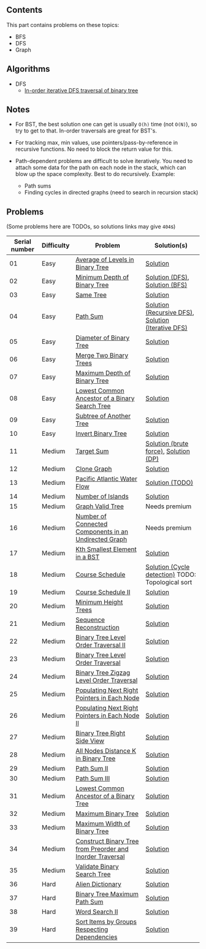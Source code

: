 ## Contents

This part contains problems on these topics:
- BFS
- DFS
- Graph


## Algorithms

- DFS
    - [In-order iterative DFS traversal of binary tree](/vanilla-algorithms/iterative_in-order_dfs.cpp)

## Notes

- For BST, the best solution one can get is usually `O(h)` time (not `O(N)`),
so try to get to that. In-order traversals are great for BST's.

- For tracking max, min values, use pointers/pass-by-reference in recursive functions.
No need to block the return value for this.

- Path-dependent problems are difficult to solve iteratively. You need to attach some data for
the path on each node in the stack, which can blow up the space complexity. Best to do recursively.
Example:
    - Path sums
    - Finding cycles in directed graphs (need to search in recursion stack)


## Problems

(Some problems here are TODOs, so solutions links may give `404`s)

|Serial number|Difficulty|Problem|Solution(s)|
|-|-|-|-|
|01|Easy|[Average of Levels in Binary Tree](https://leetcode.com/problems/average-of-levels-in-binary-tree/)|[Solution](/part-03/1_01_average-of-levels-in-binary-tree.cpp)|
|02|Easy|[Minimum Depth of Binary Tree](https://leetcode.com/problems/minimum-depth-of-binary-tree/)|[Solution (DFS)](/part-03/1_02_minimum-depth-of-binary-tree_DFS.cpp), [Solution (BFS)](/part-03/1_02_minimum-depth-of-binary-tree_BFS.cpp)|
|03|Easy|[Same Tree](https://leetcode.com/problems/same-tree/)|[Solution](/part-03/1_03_same-tree.cpp)|
|04|Easy|[Path Sum](https://leetcode.com/problems/path-sum/)|[Solution (Recursive DFS)](/part-03/1_04_path-sum_dfs-recursive.cpp), [Solution (Iterative DFS)](/part-03/1_04_path-sum_dfs-iterative.cpp)|
|05|Easy|[Diameter of Binary Tree](https://leetcode.com/problems/diameter-of-binary-tree/)|[Solution](/part-03/1_05_diameter-of-binary-tree.cpp)|
|06|Easy|[Merge Two Binary Trees](https://leetcode.com/problems/merge-two-binary-trees/)|[Solution](/part-03/1_06_merge-two-binary-trees.cpp)|
|07|Easy|[Maximum Depth of Binary Tree](https://leetcode.com/problems/maximum-depth-of-binary-tree/)|[Solution](/part-03/1_07_maximum-depth-of-binary-tree.cpp)|
|08|Easy|[Lowest Common Ancestor of a Binary Search Tree](https://leetcode.com/problems/lowest-common-ancestor-of-a-binary-search-tree/)|[Solution](/part-03/1_08_lowest-common-ancestor-of-a-binary-search-tree.cpp)|
|09|Easy|[Subtree of Another Tree](https://leetcode.com/problems/subtree-of-another-tree/)|[Solution](/part-03/1_09_subtree-of-another-tree.cpp)|
|10|Easy|[Invert Binary Tree](https://leetcode.com/problems/invert-binary-tree/)|[Solution](/part-03/1_10_invert-binary-tree.cpp)|
|11|Medium|[Target Sum](https://leetcode.com/problems/target-sum/)|[Solution (brute force)](/part-03/2_11_target-sum_brute-force.cpp), [Solution (DP)](/part-03/2_11_target-sum_dp.cpp)|
|12|Medium|[Clone Graph](https://leetcode.com/problems/clone-graph/)|[Solution](/part-03/2_12_clone-graph.cpp)|
|13|Medium|[Pacific Atlantic Water Flow](https://leetcode.com/problems/pacific-atlantic-water-flow/)|[Solution (TODO)](/part-03/2_13_pacific-atlantic-water-flow.cpp)|
|14|Medium|[Number of Islands](https://leetcode.com/problems/number-of-islands/)|[Solution](/part-03/2_14_number-of-islands.cpp)|
|15|Medium|[Graph Valid Tree](https://leetcode.com/problems/graph-valid-tree/)|Needs premium|
|16|Medium|[Number of Connected Components in an Undirected Graph](https://leetcode.com/problems/number-of-connected-components-in-an-undirected-graph/)|Needs premium|
|17|Medium|[Kth Smallest Element in a BST](https://leetcode.com/problems/kth-smallest-element-in-a-bst/)|[Solution](/part-03/2_17_kth-smallest-element-in-a-bst.cpp)|
|18|Medium|[Course Schedule](https://leetcode.com/problems/course-schedule/)|[Solution (Cycle detection)](/part-03/2_18_course-schedule_cycle-detection.cpp) TODO: Topological sort|
|19|Medium|[Course Schedule II](https://leetcode.com/problems/course-schedule-ii/)|[Solution](/part-03/2_19_course-schedule-ii.cpp)|
|20|Medium|[Minimum Height Trees](https://leetcode.com/problems/minimum-height-trees/)|[Solution](/part-03/2_20_minimum-height-trees.cpp)|
|21|Medium|[Sequence Reconstruction](https://leetcode.com/problems/sequence-reconstruction)|[Solution](/part-03/2_21_sequence-reconstruction.cpp)|
|22|Medium|[Binary Tree Level Order Traversal II](https://leetcode.com/problems/binary-tree-level-order-traversal-ii/)|[Solution](/part-03/2_22_binary-tree-level-order-traversal-ii.cpp)|
|23|Medium|[Binary Tree Level Order Traversal](https://leetcode.com/problems/binary-tree-level-order-traversal/)|[Solution](/part-03/2_23_binary-tree-level-order-traversal.cpp)|
|24|Medium|[Binary Tree Zigzag Level Order Traversal](https://leetcode.com/problems/binary-tree-zigzag-level-order-traversal/)|[Solution](/part-03/2_24_binary-tree-zigzag-level-order-traversal.cpp)|
|25|Medium|[Populating Next Right Pointers in Each Node](https://leetcode.com/problems/populating-next-right-pointers-in-each-node/)|[Solution](/part-03/2_25_populating-next-right-pointers-in-each-node.cpp)|
|26|Medium|[Populating Next Right Pointers in Each Node II](https://leetcode.com/problems/populating-next-right-pointers-in-each-node-ii/)|[Solution](/part-03/2_26_populating-next-right-pointers-in-each-node-ii.cpp)|
|27|Medium|[Binary Tree Right Side View](https://leetcode.com/problems/binary-tree-right-side-view/)|[Solution](/part-03/2_27_binary-tree-right-side-view.cpp)|
|28|Medium|[All Nodes Distance K in Binary Tree](https://leetcode.com/problems/all-nodes-distance-k-in-binary-tree/)|[Solution](/part-03/2_28_all-nodes-distance-k-in-binary-tree.cpp)|
|29|Medium|[Path Sum II](https://leetcode.com/problems/path-sum-ii/)|[Solution](/part-03/2_29_path-sum-ii.cpp)|
|30|Medium|[Path Sum III](https://leetcode.com/problems/path-sum-iii/)|[Solution](/part-03/2_30_path-sum-iii.cpp)|
|31|Medium|[Lowest Common Ancestor of a Binary Tree](https://leetcode.com/problems/lowest-common-ancestor-of-a-binary-tree/)|[Solution](/part-03/2_31_lowest-common-ancestor-of-a-binary-tree.cpp)|
|32|Medium|[Maximum Binary Tree](https://leetcode.com/problems/maximum-binary-tree/)|[Solution](/part-03/2_32_maximum-binary-tree.cpp)|
|33|Medium|[Maximum Width of Binary Tree](https://leetcode.com/problems/maximum-width-of-binary-tree/)|[Solution](/part-03/2_33_maximum-width-of-binary-tree.cpp)|
|34|Medium|[Construct Binary Tree from Preorder and Inorder Traversal](https://leetcode.com/problems/construct-binary-tree-from-preorder-and-inorder-traversal/)|[Solution](/part-03/2_34_construct-binary-tree-from-preorder-and-inorder-traversal.cpp)|
|35|Medium|[Validate Binary Search Tree](https://leetcode.com/problems/validate-binary-search-tree/)|[Solution](/part-03/2_35_validate-binary-search-tree.cpp)|
|36|Hard|[Alien Dictionary](https://leetcode.com/problems/alien-dictionary)|[Solution](/part-03/3_36_alien-dictionary.cpp)|
|37|Hard|[Binary Tree Maximum Path Sum](https://leetcode.com/problems/binary-tree-maximum-path-sum/)|[Solution](/part-03/3_37_binary-tree-maximum-path-sum.cpp)|
|38|Hard|[Word Search II](https://leetcode.com/problems/word-search-ii/)|[Solution](/part-03/3_38_word-search-ii.cpp)|
|39|Hard|[Sort Items by Groups Respecting Dependencies](https://leetcode.com/problems/sort-items-by-groups-respecting-dependencies/)|[Solution](/part-03/3_39_sort-items-by-groups-respecting-dependencies.cpp)|
